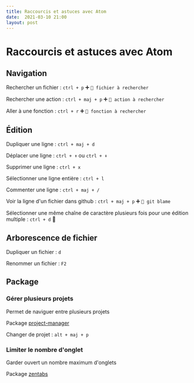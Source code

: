 ```yaml
---
title: Raccourcis et astuces avec Atom
date:  2021-03-10 21:00
layout: post
---
```


# Raccourcis et astuces avec Atom

## Navigation

Rechercher un fichier :  `ctrl + p` ➕ `🔎 fichier à rechercher`

Rechercher une action : `ctrl + maj + p` ➕ `🔎 action à rechercher` 

Aller à une fonction : `ctrl + r` ➕ `🔎 fonction à rechercher`

## Édition

Dupliquer une ligne : `ctrl + maj + d`

Déplacer une ligne : `ctrl + ⬆` ou `ctrl + ⬇`

Supprimer une ligne : `ctrl + x`

Sélectionner une ligne entière : `ctrl + l`

Commenter une ligne : `ctrl + maj + /`

Voir la ligne d'un fichier dans github : `ctrl + maj + p` ➕ `🔎 git blame`

Sélectionner une même chaîne de caractère plusieurs fois pour une édition multiple : `ctrl + d` 🔄

## Arborescence de fichier

Dupliquer un fichier : `d`

Renommer un fichier : `F2`

## Package

### Gérer plusieurs projets

Permet de naviguer entre plusieurs projets

Package [project-manager](https://atom.io/packages/project-manager)

Changer de projet : `alt + maj + p`

### Limiter le nombre d'onglet

Garder ouvert un nombre maximum d'onglets

Package [zentabs](https://atom.io/packages/zentabs)
